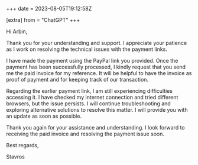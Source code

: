 +++
date = 2023-08-05T19:12:58Z

[extra]
from = "ChatGPT"
+++

Hi Arbin,

Thank you for your understanding and support. I appreciate your patience as I work on resolving the technical issues with the payment links.

I have made the payment using the PayPal link you provided. Once the payment has been successfully processed, I kindly request that you send me the paid invoice for my reference. It will be helpful to have the invoice as proof of payment and for keeping track of our transaction.

Regarding the earlier payment link, I am still experiencing difficulties accessing it. I have checked my internet connection and tried different browsers, but the issue persists. I will continue troubleshooting and exploring alternative solutions to resolve this matter. I will provide you with an update as soon as possible.

Thank you again for your assistance and understanding. I look forward to receiving the paid invoice and resolving the payment issue soon.

Best regards,

Stavros

